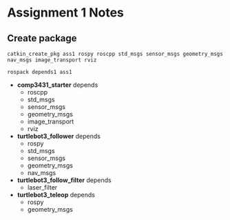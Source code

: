 # Assignment 1 Notes

## Create package
`catkin_create_pkg ass1 rospy roscpp std_msgs sensor_msgs geometry_msgs nav_msgs image_transport rviz`

`rospack depends1 ass1`

- **comp3431_starter** depends
    - roscpp
    - std_msgs
    - sensor_msgs
    - geometry_msgs
    - image_transport
    - rviz
- **turtlebot3_follower** depends
    - rospy
    - std_msgs
    - sensor_msgs
    - geometry_msgs
    - nav_msgs
- **turtlebot3_follow_filter** depends
    - laser_filter
- **turtlebot3_teleop** depends
    - rospy
    - geometry_msgs